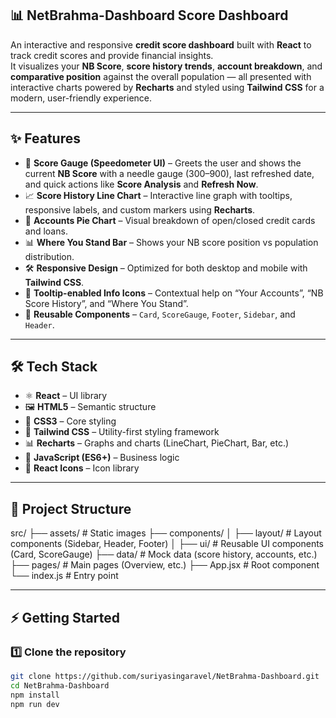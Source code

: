 ## 📊 NetBrahma-Dashboard Score Dashboard
An interactive and responsive **credit score dashboard** built with **React** to track credit scores and provide financial insights.  
It visualizes your **NB Score**, **score history trends**, **account breakdown**, and **comparative position** against the overall population — all presented with interactive charts powered by **Recharts** and styled using **Tailwind CSS** for a modern, user-friendly experience.


---

## ✨ Features
- 🧭 **Score Gauge (Speedometer UI)** – Greets the user and shows the current **NB Score** with a needle gauge (300–900), last refreshed date, and quick actions like **Score Analysis** and **Refresh Now**.
- 📈 **Score History Line Chart** – Interactive line graph with tooltips, responsive labels, and custom markers using **Recharts**.  
- 🥧 **Accounts Pie Chart** – Visual breakdown of open/closed credit cards and loans.  
- 📊 **Where You Stand Bar** – Shows your NB score position vs population distribution.  
- 🛠️ **Responsive Design** – Optimized for both desktop and mobile with **Tailwind CSS**.  
- 📌 **Tooltip-enabled Info Icons** – Contextual help on “Your Accounts”, “NB Score History”, and “Where You Stand”.  
- 🧩 **Reusable Components** – `Card`, `ScoreGauge`, `Footer`, `Sidebar`, and `Header`.

---

## 🛠️ Tech Stack

- ⚛️ **React** – UI library  
- 🖼️ **HTML5** – Semantic structure  
- 🎨 **CSS3** – Core styling  
- 💨 **Tailwind CSS** – Utility-first styling framework  
- 📊 **Recharts** – Graphs and charts (LineChart, PieChart, Bar, etc.)  
- 📜 **JavaScript (ES6+)** – Business logic  
- 🎨 **React Icons** – Icon library  

---

## 📂 Project Structure
src/
├── assets/ # Static images
├── components/
│ ├── layout/ # Layout components (Sidebar, Header, Footer)
│ ├── ui/ # Reusable UI components (Card, ScoreGauge)
├── data/ # Mock data (score history, accounts, etc.)
├── pages/ # Main pages (Overview, etc.)
├── App.jsx # Root component
└── index.js # Entry point

---

## ⚡ Getting Started

### 1️⃣ Clone the repository
```bash
git clone https://github.com/suriyasingaravel/NetBrahma-Dashboard.git
cd NetBrahma-Dashboard
npm install
npm run dev




